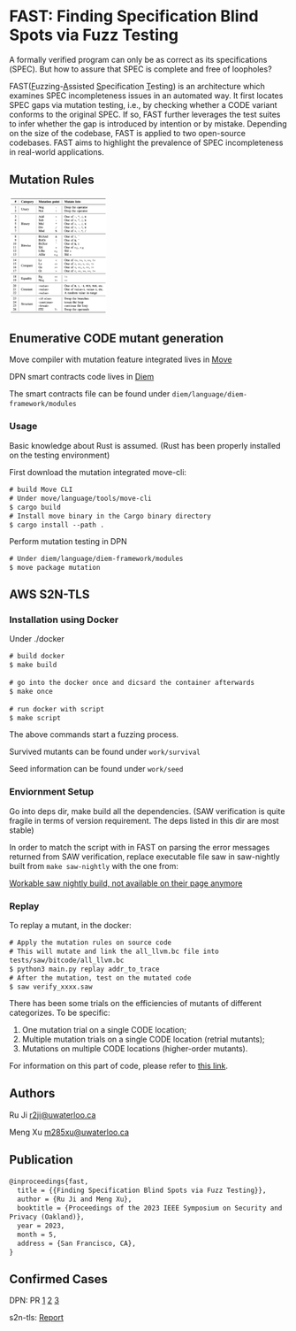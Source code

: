 # FAST: Finding Specification Blind Spots via Fuzz Testing
A formally verified program can only be as correct as its specifications (<span class="smallcaps">SPEC</span>). But how to assure that <span class="smallcaps">SPEC</span> is complete and free of loopholes?

FAST(<ins>F</ins>uzzing-<ins>A</ins>ssisted <ins>S</ins>pecification <ins>T</ins>esting) is an architecture which examines <span class="smallcaps">SPEC</span> incompleteness issues in an automated way. It first locates <span class="smallcaps">SPEC</span> gaps via mutation testing, i.e., by checking whether a <span class="smallcaps">CODE</span> variant conforms to the original <span class="smallcaps">SPEC</span>. If so, FAST further leverages the test suites to infer whether the gap is introduced by intention or by mistake. Depending on the size of the codebase, FAST is applied to two open-source codebases. FAST aims to highlight the prevalence of <span class="smallcaps">SPEC</span> incompleteness in real-world applications.


## Mutation Rules

<img src="/fig/mutation_rule.png"  width=35% height=35%>

## Enumerative <span class="smallcaps">CODE</span> mutant generation

Move compiler with mutation feature integrated lives in [Move](https://github.com/watssec/move/tree/mutation_testing)

DPN smart contracts code lives in [Diem](https://github.com/diem/diem)

The smart contracts file can be found under `diem/language/diem-framework/modules`


### Usage

Basic knowledge about Rust is assumed. (Rust has been properly installed on the testing environment)

First download the mutation integrated move-cli:

```
# build Move CLI
# Under move/language/tools/move-cli
$ cargo build
# Install move binary in the Cargo binary directory
$ cargo install --path .
```

Perform mutation testing in DPN
```
# Under diem/language/diem-framework/modules
$ move package mutation
```


## AWS S2N-TLS



### Installation using Docker

Under ./docker
~~~~{.sh}
# build docker
$ make build

# go into the docker once and dicsard the container afterwards
$ make once

# run docker with script
$ make script
~~~~

The above commands start a fuzzing process.

Survived mutants can be found under `work/survival`

Seed information can be found under `work/seed`

### Enviornment Setup

Go into deps dir, make build all the dependencies. (SAW verification is quite fragile in terms of version requirement. The deps listed in this dir are most stable)

In order to match the script with in FAST on parsing the error messages returned from SAW verification, replace executable file saw in saw-nightly built from `make saw-nightly` with the one from:

[Workable saw nightly build, not available on their page anymore](https://github.com/meng-xu-cs/s2n-tls/blob/mutation-testing-add/tests/saw/deps/Linux-bins.zip)
### Replay

To replay a mutant, in the docker:

~~~~{.sh}
# Apply the mutation rules on source code
# This will mutate and link the all_llvm.bc file into tests/saw/bitcode/all_llvm.bc
$ python3 main.py replay addr_to_trace
# After the mutation, test on the mutated code
$ saw verify_xxxx.saw
~~~~

There has been some trials on the efficiencies of mutants of different categorizes. To be specific:

1) One mutation trial on a single CODE location;
2) Multiple mutation trials on a single CODE location (retrial mutants);
3) Mutations on multiple CODE locations (higher-order mutants).

For information on this part of code, please refer to [this link](https://github.com/meng-xu-cs/s2n-tls/blob/mutation-testing-add/tests/saw/MANUAL.md).


## Authors

Ru Ji <r2ji@uwaterloo.ca>

Meng Xu <m285xu@uwaterloo.ca>

## Publication

```
@inproceedings{fast,
  title = {{Finding Specification Blind Spots via Fuzz Testing}},
  author = {Ru Ji and Meng Xu},
  booktitle = {Proceedings of the 2023 IEEE Symposium on Security and Privacy (Oakland)},
  year = 2023,
  month = 5,
  address = {San Francisco, CA},
}
```

## Confirmed Cases

DPN: PR [1](https://github.com/diem/diem/pull/10152) [2](https://github.com/diem/diem/pull/10176) [3](https://github.com/diem/diem/pull/10178)

s2n-tls: [Report](https://mesquite-train-690.notion.site/Missing-specs-in-s2n-tls-90e3e6221e8b42ce84c788491cdc2a3f)

